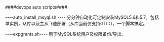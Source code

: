 ####devops  auto scripts####

----auto_install_msyql.sh ----
分分钟自动化可定制安装MySQL5.6和5.7，包括单实例，从库以及主从飞速部署（从库当前仅支持GTID），一个脚本搞定。

----expgrants.sh----
用于MySQL系统用户及权限备份/导出。
